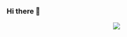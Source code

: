 ### Hi there 👋

<p align="center">
   <img src="https://raw.githubusercontent.com/lintzuyun/lintzuyun/output/github-contribution-grid-snake.svg">
</p>
